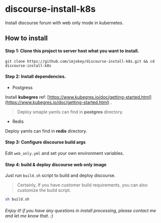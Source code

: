 # discourse-install-k8s

Install discourse forum with web only mode in kubernetes.

## How to install

#### Step 1: Clone this project to server host what you want to install.

```shell
git clone https://github.com/imjokey/discourse-install-k8s.git && cd discourse-install-k8s
```

#### Step 2:  Install  dependencies.

-  Postgress

  Install **kubegres**  ref:  [https://www.kubegres.io/doc/getting-started.html](https://www.kubegres.io/doc/getting-started.html) .

  > Deploy smaple yamls can find in **postgres** directory. 

-  Redis

  Deploy yamls  can find in **redis** directory.

#### Step 3:  Configure  discourse build args

Edit `web_only.yml` and set your own environment variables.

#### Step 4:  build & deploy  discourse web only image

Just run `build.sh` script to build and deploy discourse.

> Certainly,  If you have customer  build requirements,  you can  also customize the build script. 

```sh
sh build.sh 
```

###### Enjoy it! if you have any questions  in install processing, please contact me and let me know that. :)









